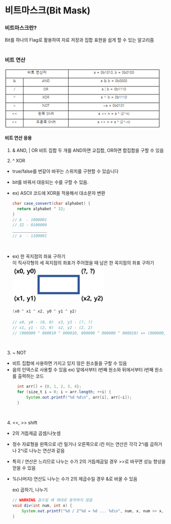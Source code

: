 # 비트마스크(Bit Mask)

### 비트마스크란?
Bit를 하나의 Flag로 활용하여 자료 저장과 집합 표현을 쉽게 할 수 있는 알고리즘
<br>
<br>

### 비트 연산
![비트마스크](../Algorithm/Image/bit연산.png)
<br>
#### 비트 연산 응용

1) & AND, | OR
  비트 집합 두 개를 AND하면 교집합, OR하면 합집합을 구할 수 있음 <br>

2) ^ XOR
  - true/false를 번갈아 바꾸는 스위치를 구현할 수 있습니다
  - bit를 바꿔서 대응되는 수를 구할 수 있음.
  - ex) ASCII 코드에 XOR을 적용해서 대소문자 변환<br>
    ``` java
    char case_convert(char alphabet) {
      return alphabet ^ 32;
    }
    // A  - 1000001
    // 32 - 0100000
    _______________
    // a  - 1100001 
    ```
    <br>
    
  - ex) 한 꼭지점의 좌표 구하기<br>
  이 직사각형의 세 꼭지점의 좌표가 주어졌을 때 남은 한 꼭지점의 좌표 구하기 <br>
  ![비트마스크](../Algorithm/Image/bitmask-2.png)
  
  
	  ``` java 
	  (x0 ^ x1 ^ x2, y0 ^ y1 ^ y2)
	  
	  // x0, y0 - (0, 0)  x3, y3 - (?, ?)
	  // x1, y1 - (2, 0)  x2, y2 - (2, 2)
	  // (000000 ^ 000010 ^ 000010, 000000 ^ 000000 ^ 000010) => (000000, 000010) => (2, 2)
	  ```
<br>

3) ~ NOT
  - 비트 집합에 사용하면 가지고 있지 않은 원소들을 구할 수 있음
  - 음의 인덱스로 사용할 수 있음
  ex) 앞에서부터 i번째 원소와 뒤에서부터 i번째 원소를 출력하는 코드 <br>
	  ``` java
	    int arr[] = {0, 1, 2, 3, 4};
	    for (size_t i = 0; i < arr.length; ++i) {
	    	System.out.printf("%d %d\n", arr[i], arr[~i]);
	    }
	  ```
<br>
 
4) <<, >> shift

- 2의 거듭제곱 곱셈/나눗셈
- 정수 자료형을 왼쪽으로 i칸 밀거나 오른쪽으로 i칸 미는 연산은 각각 2^i를 곱하거나 2^i로 나누는 연산과 같음
- 특히 / 연산은 느리므로 나누는 수가 2의 거듭제곱일 경우 >>로 바꾸면 성능 향상을 얻을 수 있음
- %(나머지) 연산도 나누는 수가 2의 제곱수일 경우 &로 바꿀 수 있음

	ex) 곱하기, 나누기
	``` java
	// WARNING 음수일 때 제대로 동작하지 않음
	void div(int num, int x) {
		System.out.printf("%d / 2^%d = %d ... %d\n", num, x, num >> x, num & ((1 << x) - 1));
	}
	```




